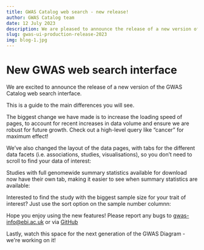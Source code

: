 ```yaml
---
title: GWAS Catalog web search - new release!
author: GWAS Catalog team
date: 12 July 2023
description: We are pleased to announce the release of a new version of the GWAS Catalog web search interface, which is now in production. Here is a guide to the main differences you will see.
slug: gwas-ui-production-release-2023
img: blog-1.jpg
---
```


# New GWAS web search interface

We are excited to announce the release of a new version of the GWAS Catalog web search interface. 

This is a guide to the main differences you will see.

The biggest change we have made is to increase the loading speed of pages, to account for recent increases in data volume and ensure we are robust for future growth. Check out a high-level query like “cancer” for maximum effect! 

<article-image src="gwas-ui-labs-release/SlideA.jpg" alt="gwas-catalog"></article-image>

We’ve also changed the layout of the data pages, with tabs for the different data facets (i.e. associations, studies, visualisations), so you don’t need to scroll to find your data of interest: 

<article-image src="gwas-ui-labs-release/SlideB.jpg" alt="gwas-catalog"></article-image>

Studies with full genomewide summary statistics available for download now have their own tab, making it easier to see when summary statistics are available:  

<article-image src="gwas-ui-labs-release/SlideC.jpg" alt="gwas-catalog"></article-image>

Interested to find the study with the biggest sample size for your trait of interest? Just use the sort option on the sample number columnn: 

<article-image src="gwas-ui-labs-release/SlideD.jpg" alt="gwas-catalog"></article-image>

Hope you enjoy using the new features! Please report any bugs to gwas-info@ebi.ac.uk or via [GitHub](https://github.com/EBISPOT/gwas-ui/issues)

Lastly, watch this space for the next generation of the GWAS Diagram - we're working on it!

